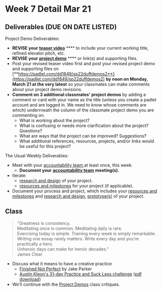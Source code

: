 # Week 7 Detail Mar 21

## Deliverables (DUE ON DATE LISTED)

Project Demo Deliverables:

* **REVISE your** [**teaser video**](../assignments/project\_versions.md) **** to include your current working title, refined elevator pitch, etc.
* **REVISE your** [**project demo**](../critiques-demos-presentations-and-exhibition/project\_demo.md) **** or link(s) and supporting files.&#x20;
* Post your revised teaser video first and post your revised project demo and supporting files on [**https://padlet.com/dd1849/sp22duffdemos2**](https://padlet.com/dd1849/sp22duffdemos2) **by noon on Monday, March 21 at the very latest** so your classmates can make comments about your project demo revisions.&#x20;
* **Comment on 3 additional classmates' project demos** by adding a comment or card with your name as the title (unless you create a padlet account and are logged in. We need to know whose comments are which) underrneath the column of the classmate project demo you are commenting on.
  * What is working about the project?
  * What is confusing or needs more clarification about the project? Questions?
  * What are ways that the project can be improved? Suggestions?
  * What additional references, resources, projects, and/or links would be useful for this project?

The Usual Weekly Deliverables:

* Meet with your [accountability team ](../assignments/accountability\_partner.md)at least once, this week.&#x20;
  * **Document your** [**accountability team**](../assignments/accountability\_partner.md) **meeting(s).**
* Iterate:&#x20;
  * [research and design](../assignments/project\_plan.md) of your project.
  * [resources and milestones](../assignments/project\_plan.md) for your project (if applicable).
* Document your process and project, which includes your [resources and milestones](../assignments/project\_plan.md) and [research and design](../assignments/project\_plan.md),  [prototype(s)](../assignments/project\_plan.md) of your project.

## **Class**

> "Greatness is consistency.\
> Meditating once is common. Meditating daily is rare.\
> Exercising today is simple. Training every week is simply remarkable.\
> Writing one essay rarely matters. Write every day and you're practically a hero.\
> Unheroic days can make for heroic decades." \
> James Clear

* Discuss what it means to have a creative practice
  * [Finished Not Perfect](https://youtu.be/lRtV-ugIT0k) by Jake Parker
  * [Austin Kleon's 31-day Practice and Suck Less challenge](https://austinkleon.com/2021/03/01/31-day-practice-and-suck-less-challenge/) ([pdf download](https://www.dropbox.com/s/yle30d0ykag362d/practice-suck-less-31-days.pdf?))
* We'll continue with the [Project Demos](../critiques-demos-presentations-and-exhibition/project\_demo.md) class critiques.

